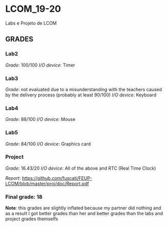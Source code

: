 # LCOM_19-20
Labs e Projeto de LCOM

## GRADES

### Lab2
*Grade*: 100/100
*I/O device*: Timer

### Lab3
*Grade*: not evaluated due to a misunderstanding with the teachers caused by the delivery process (probably at least 90/100)
*I/O device*: Keyboard

### Lab4
*Grade*: 88/100
*I/O device*: Mouse

### Lab5
*Grade*: 84/100
*I/O device*: Graphics card

### Project
*Grade*: 16.43/20
*I/O device*: All of the above and RTC (Real Time Clock)

*Report*: https://github.com/fuscati/FEUP-LCOM/blob/master/proj/doc/Report.pdf


### Final grade: 18 

**Note**: this grades are slightly inflated because my partner did nothing and as a result I got better grades than her and better grades than the labs and project grades themselfs
